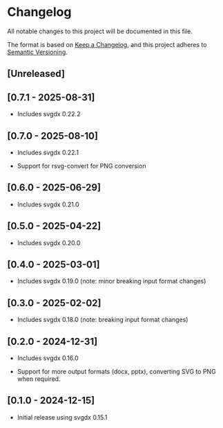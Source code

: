 # Changelog

All notable changes to this project will be documented in this file.

The format is based on [Keep a Changelog](https://keepachangelog.com/en/1.0.0/),
and this project adheres to [Semantic Versioning](https://semver.org/spec/v2.0.0.html).

## [Unreleased]

## [0.7.1 - 2025-08-31]

- Includes svgdx 0.22.2

## [0.7.0 - 2025-08-10]

- Includes svgdx 0.22.1

- Support for rsvg-convert for PNG conversion

## [0.6.0 - 2025-06-29]

- Includes svgdx 0.21.0

## [0.5.0 - 2025-04-22]

- Includes svgdx 0.20.0

## [0.4.0 - 2025-03-01]

- Includes svgdx 0.19.0 (note: minor breaking input format changes)

## [0.3.0 - 2025-02-02]

- Includes svgdx 0.18.0 (note: breaking input format changes)

## [0.2.0 - 2024-12-31]

- Includes svgdx 0.16.0

- Support for more output formats (docx, pptx), converting SVG to PNG when required.

## [0.1.0 - 2024-12-15]

- Initial release using svgdx 0.15.1
